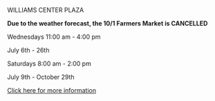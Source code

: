 WILLIAMS CENTER PLAZA

**Due to the weather forecast, the 10/1 Farmers Market is CANCELLED**

Wednesdays 11:00 am - 4:00 pm

July 6th - 26th

Saturdays 8:00 am - 2:00 pm

July 9th - October 29th

[Click here for more information](/farmers-market/)
